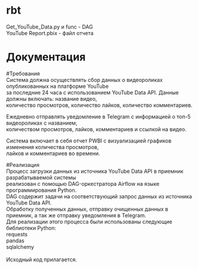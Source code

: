 # rbt

Get_YouTube_Data.py и func - DAG <br />
YouTube Report.pbix - файл отчета <br />


# Документация<br />

#Требования<br />
Система должна осуществлять сбор данных о видеороликах опубликованных на платформе YouTube<br />
за последние 24 часа с использованием YouTube Data API. Данные должны включать: название видео,<br />
количество просмотров, количество лайков, количество комментариев.<br />

Ежедневно отправлять уведомление в Telegram с информацией о топ-5 видеороликах с названием,<br />
количеством просмотров, лайков, комментариев и ссылкой на видео.<br />

Система включает в себя отчет PWBI с визуализацией графиков изменения количества просмотров,<br />
лайков и комментариев во времени.<br />

#Реализация<br />
Процесс загрузки данных из источника YouTube Data API в приемник разрабатываемой системы<br />
реализован с помощью DAG-оркестратора Airflow на языке программирования Python.<br />
DAG содержит задачи на соответствующий запрос данных из источника YouTube Data API.<br />
Обработку полученных данных, отправку очищенных данных в приемник, а так же отправку уведомления в Telegram.<br />
Для реализации этого процесса были использованы следующие библиотеки Python:<br />
  requests<br />
  pandas<br />
  sqlalchemy<br />
  <br />
Исходный код прилагается.<br />
